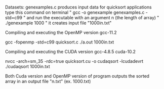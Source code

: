 Datasets:
  genexamples.c produces input data for quicksort applications
  type this command on terminal
  "
  gcc -o genexample genexamples.c -std=c99
  "
  and run the executable with an argument n (the length of array)
  "
  ./genexample 1000
  "
  it creates input file "1000in.txt"
  
Compiling and executing the OpenMP version
  gcc-11.2

  gcc -fopenmp -std=c99 quicksort.c
  ./a.out 1000in.txt

Compiling and executing the CUDA version
  gcc-4.8.5
  cuda-10.2

  nvcc -arch=sm_35 -rdc=true quicksort.cu -o cudaqsort -lcudadevrt
  ./cudaqsort 1000in.txt

Both Cuda version and OpenMP version of program outputs the sorted array in an output file "n.txt" (ex. 1000.txt)
